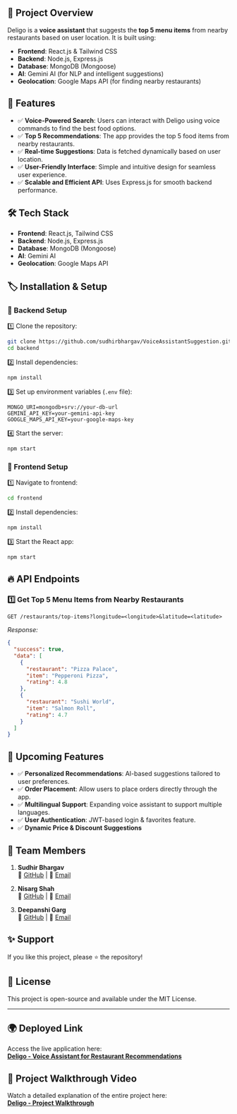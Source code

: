 ## 🚀 Project Overview

Deligo is a **voice assistant** that suggests the **top 5 menu items** from nearby restaurants based on user location. It is built using:

- **Frontend**: React.js & Tailwind CSS
- **Backend**: Node.js, Express.js
- **Database**: MongoDB (Mongoose)
- **AI**: Gemini AI (for NLP and intelligent suggestions)
- **Geolocation**: Google Maps API (for finding nearby restaurants)

## 🎯 Features

- ✅ **Voice-Powered Search**: Users can interact with Deligo using voice commands to find the best food options.
- ✅ **Top 5 Recommendations**: The app provides the top 5 food items from nearby restaurants.
- ✅ **Real-time Suggestions**: Data is fetched dynamically based on user location.
- ✅ **User-Friendly Interface**: Simple and intuitive design for seamless user experience.
- ✅ **Scalable and Efficient API**: Uses Express.js for smooth backend performance.

## 🛠️ Tech Stack

- **Frontend**: React.js, Tailwind CSS
- **Backend**: Node.js, Express.js
- **Database**: MongoDB (Mongoose)
- **AI**: Gemini AI
- **Geolocation**: Google Maps API

## 🏷️ Installation & Setup

### 🔹 Backend Setup

1️⃣ Clone the repository:

```bash
git clone https://github.com/sudhirbhargav/VoiceAssistantSuggestion.git
cd backend
```

2️⃣ Install dependencies:

```bash
npm install
```

3️⃣ Set up environment variables (`.env` file):

```plaintext
MONGO_URI=mongodb+srv://your-db-url
GEMINI_API_KEY=your-gemini-api-key
GOOGLE_MAPS_API_KEY=your-google-maps-key
```

4️⃣ Start the server:

```bash
npm start
```

### 🔹 Frontend Setup

1️⃣ Navigate to frontend:

```bash
cd frontend
```

2️⃣ Install dependencies:

```bash
npm install
```

3️⃣ Start the React app:

```bash
npm start
```

## 🔥 API Endpoints

### **1️⃣ Get Top 5 Menu Items from Nearby Restaurants**

```http
GET /restaurants/top-items?longitude=<longitude>&latitude=<latitude>
```

_Response:_

```json
{
  "success": true,
  "data": [
    {
      "restaurant": "Pizza Palace",
      "item": "Pepperoni Pizza",
      "rating": 4.8
    },
    {
      "restaurant": "Sushi World",
      "item": "Salmon Roll",
      "rating": 4.7
    }
  ]
}
```

## 🌟 Upcoming Features

- ✅ **Personalized Recommendations**: AI-based suggestions tailored to user preferences.
- ✅ **Order Placement**: Allow users to place orders directly through the app.
- ✅ **Multilingual Support**: Expanding voice assistant to support multiple languages.
- ✅ **User Authentication**: JWT-based login & favorites feature.
- ✅ **Dynamic Price & Discount Suggestions**

## 🤝 Team Members

1. **Sudhir Bhargav**  
   💎 [GitHub](https://github.com/sudhirbhargav) | 📧 [Email](mailto:Sudhirbhargav100@gmail.com)

2. **Nisarg Shah**  
   💎 [GitHub](https://github.com/nisargshah23) | 📧 [Email](mailto:shahnisarg23@gmail.com)

3. **Deepanshi Garg**  
   💎 [GitHub](https://github.com/deepanshi-garg) | 📧 [Email](mailto:deepanshigarg1307@gmail.com)

## ✨ Support

If you like this project, please ⭐ the repository!

## 🐝 License

This project is open-source and available under the MIT License.

---

## 🌍 Deployed Link

Access the live application here:  
**[Deligo - Voice Assistant for Restaurant Recommendations](https://voice-assistant-suggestion.vercel.app/)**

## 🎥 Project Walkthrough Video

Watch a detailed explanation of the entire project here:  
**[Deligo - Project Walkthrough](https://your-video-link.com)**
